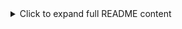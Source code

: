 <details>
<summary>Click to expand full README content</summary># Scalable Job Importer with Queue Processing & History Tracking

This project implements a scalable system to import job feeds from external APIs, process them using a Redis-based queue system (BullMQ), store them in MongoDB, and log the import history for tracking purposes. It includes a backend (Node.js + Express) and a frontend (Next.js) for administrative UI.

## Features

### Backend Features

#### Job API Integration:
- Parses XML job feeds into JSON.
- Imports jobs from multiple external APIs and handles insertion/updating into MongoDB.
- Scheduled hourly imports using a cron job.

#### Queue-Based Processing:
- Uses Redis and BullMQ for background processing.
- Workers process jobs with configurable concurrency.
- Handles failed jobs (e.g., invalid data or DB errors).

#### Import History Tracking:
- Logs import statistics such as `totalFetched`, `newJobs`, `updatedJobs`, `failedJobs`, etc.
- Tracks each API feed separately for clear monitoring.

### Frontend Features

#### Admin Dashboard:
- Displays job import logs for tracking.
- Provides insights into total jobs fetched, new/updated counts, and failure reasons.

#### Designed with Next.js:
- Fast, scalable, and optimized React-based framework.

## Technologies Used

**Backend:** Node.js, Express.js, BullMQ, Redis, Mongoose, MongoDB, Cron Jobs  
**Frontend:** Next.js (React Framework)  
**Queue Manager:** Redis (Using BullMQ)

## Project Structure

/client /components      # React components for Admin UI /pages           # Routes for the Admin Dashboard /utils           # Utility functions

/server /controllers     # API controllers /services        # Business logic services /workers         # Queue worker processes /models          # MongoDB schemas /routes          # HTTP API routes /config          # Application configuration /helpers         # Helper utilities (e.g., XML parsing)

/docs architecture.md  # System design documentation

README.md          # Project setup and usage

## Getting Started

### Prerequisites

- Install Node.js (>=16.x).
- Install Redis (Locally or via Redis Cloud).
- Install MongoDB (Locally or via MongoDB Atlas).

### Setup Instructions

**Step 1: Clone the Repository**
```bash
git clone <repository_url>
cd <repository_name>

Step 2: Configure Environment Variables

Backend Environment Variables (/server/.env):

PORT=5000
MONGO_URI=mongodb://localhost:27017/job_importer
REDIS_URI=redis://localhost:6379

Frontend Environment Variables (/client/.env):

NEXT_PUBLIC_API_URL=http://localhost:5000/api

Step 3: Install Dependencies

Backend (Server):

cd /server
npm install

Frontend (Client):

cd /client
npm install

Step 4: Start Redis Locally

redis-server

Step 5: Start MongoDB Locally

mongod

Step 6: Run Backend and Frontend Services

Run the Backend (Server):

cd /server
npm start
# OR use Nodemon for hot reload
npx nodemon index.js

Backend runs on: http://localhost:5000

Run the Frontend (Client):

cd /client
npm run dev

Frontend runs on: http://localhost:3000

Step 7: Test Backend and Frontend

Admin Dashboard: http://localhost:3000
Backend API: http://localhost:5000/api

Use Postman or curl to test API endpoints:

Import Jobs:


curl -X POST http://localhost:5000/api/import

Fetch Import Logs:


curl -X GET http://localhost:5000/api/logs

Key API Endpoints

POST /api/import

Manually triggers the job import process.

Response Example:

{
  "message": "Job imports completed",
  "logs": [
    {
      "url": "https://jobicy.com/?feed=job_feed",
      "timestamp": "2023-10-01T12:00:00.000Z",
      "totalFetched": 50,
      "totalImported": 45,
      "newJobs": 40,
      "updatedJobs": 5,
      "failedJobs": 5,
      "failureReasons": ["Validation error", "Duplicate key"]
    }
  ]
}

GET /api/logs

Fetches historical import logs.

Response Example:

{
  "logs": [
    {
      "url": "https://jobicy.com/?feed=job_feed",
      "timestamp": "2023-10-01T12:00:00.000Z",
      "totalFetched": 50,
      "totalImported": 45,
      "newJobs": 40,
      "updatedJobs": 5,
      "failedJobs": 5,
      "failureReasons": ["Validation error", "Duplicate key"]
    }
  ]
}

Known Issues and Debugging

Redis Connection Issues:

Ensure Redis is running locally.

Check REDIS_URI in .env.


MongoDB Connection Issues:

Ensure MongoDB is running or use Atlas.

Check MONGO_URI in .env.


Worker Error (requires connection):

Ensure BullMQ workers are connected:

const connection = new Redis(process.env.REDIS_URI || 'redis://localhost:6379');



Future Enhancements

Microservices Architecture

Real-time Updates (Socket.IO)

Retry Logic with Exponential Backoff

Production Deployment: Render, Vercel, AWS

Cloud-hosted MongoDB & Redis

